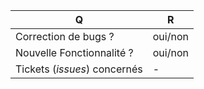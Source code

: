 | Q                             | R
| ----------------------------- | -------------------------------------------
| Correction de bugs ?          | oui/non
| Nouvelle Fonctionnalité ?     | oui/non
| Tickets (_issues_) concernés  | -


